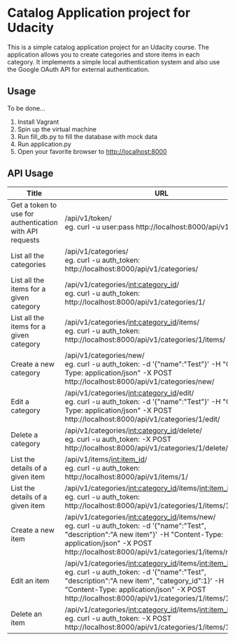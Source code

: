 # Catalog Application project for Udacity
This is a simple catalog application project for an Udacity course.
The application allows you to create categories and store items in each category.
It implements a simple local authentication system and also use the Google OAuth API for external authentication.

## Usage
To be done...

1. Install Vagrant
2. Spin up the virtual machine
3. Run fill_db.py to fill the database with mock data
4. Run application.py
5. Open your favorite browser to [http://localhost:8000](http://localhost:8000)

## API Usage
| Title | URL | Method |
|-------|-----|--------|
|Get a token to use for authentication with API requests|/api/v1/token/<br>eg. curl -u user:pass http://localhost:8000/api/v1/token/|GET|
|List all the categories|/api/v1/categories/<br>eg. curl -u auth_token: http://localhost:8000/api/v1/categories/|GET|
|List all the items for a given category|/api/v1/categories/<int:category_id>/<br>eg. curl -u auth_token: http://localhost:8000/api/v1/categories/1/|GET|
|List all the items for a given category|/api/v1/categories/<int:category_id>/items/<br>eg. curl -u auth_token: http://localhost:8000/api/v1/categories/1/items/|GET|
|Create a new category|/api/v1/categories/new/<br>eg. curl -u auth_token: -d '{"name":"Test"}' -H "Content-Type: application/json" -X POST http://localhost:8000/api/v1/categories/new/|POST|
|Edit a category|/api/v1/categories/<int:category_id>/edit/<br>eg. curl -u auth_token: -d '{"name":"Test"}' -H "Content-Type: application/json" -X POST http://localhost:8000/api/v1/categories/1/edit/|POST|
|Delete a category|/api/v1/categories/<int:category_id>/delete/<br>eg. curl -u auth_token: -X POST http://localhost:8000/api/v1/categories/1/delete/|POST|
|List the details of a given item|/api/v1/items/<int:item_id>/<br>eg. curl -u auth_token: http://localhost:8000/api/v1/items/1/|GET|
|List the details of a given item|/api/v1/categories/<int:category_id>/items/<int:item_id>/<br>eg. curl -u auth_token: http://localhost:8000/api/v1/categories/1/items/1/|GET|
|Create a new item|/api/v1/categories/<int:category_id>/items/new/<br>eg. curl -u auth_token: -d '{"name":"Test", "description":"A new item"}' -H "Content-Type: application/json" -X POST http://localhost:8000/api/v1/categories/1/items/new/|POST|
|Edit an item|/api/v1/categories/<int:category_id>/items/<int:item_id>/edit/<br>eg. curl -u auth_token: -d '{"name":"Test", "description":"A new item", "category_id":1}' -H "Content-Type: application/json" -X POST http://localhost:8000/api/v1/categories/1/items/1/edit/|POST|
|Delete an item|/api/v1/categories/<int:category_id>/items/<int:item_id>/delete/<br>eg. curl -u auth_token: -X POST http://localhost:8000/api/v1/categories/1/items/1/dalete/|POST|
